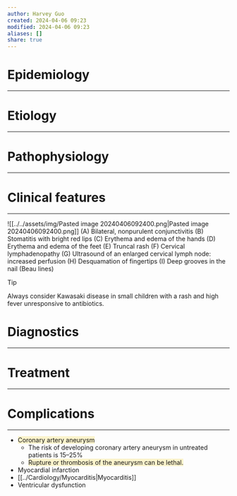 ```yaml
---
author: Harvey Guo
created: 2024-04-06 09:23
modified: 2024-04-06 09:23
aliases: []
share: true
---
```

# Epidemiology
---


# Etiology
---


# Pathophysiology
---


# Clinical features
---
![[../../assets/img/Pasted image 20240406092400.png|Pasted image 20240406092400.png]]
(A) Bilateral, nonpurulent conjunctivitis
(B) Stomatitis with bright red lips
(C) Erythema and edema of the hands
(D) Erythema and edema of the feet
(E) Truncal rash
(F) Cervical lymphadenopathy
(G) Ultrasound of an enlarged cervical lymph node: increased perfusion
(H) Desquamation of fingertips
(I) Deep grooves in the nail (Beau lines)
>[!tip] 
>Always consider Kawasaki disease in small children with a rash and high fever unresponsive to antibiotics.

# Diagnostics
---


# Treatment
---

# Complications
---
- <span style="background:rgba(240, 200, 0, 0.2)">Coronary artery aneurysm</span>
	- The risk of developing coronary artery aneurysm in untreated patients is 15–25%
	- <span style="background:rgba(240, 200, 0, 0.2)">Rupture or thrombosis of the aneurysm can be lethal.</span>
- Myocardial infarction
- [[../Cardiology/Myocarditis|Myocarditis]]
- Ventricular dysfunction